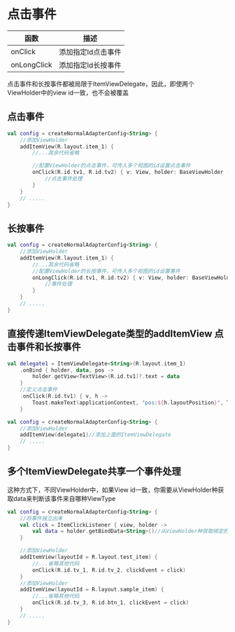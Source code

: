 # 点击事件

| 函数          | 描述         |
|-------------|------------|
| onClick     | 添加指定Id点击事件 |
| onLongClick | 添加指定Id长按事件 |

点击事件和长按事件都被局限于ItemViewDelegate，因此，即使两个ViewHolder中的view id一致，也不会被覆盖

## 点击事件

```kotlin
val config = createNormalAdapterConfig<String> {
    //添加ViewHolder
    addItemView(R.layout.item_1) {
        //...其余代码省略

        //配置ViewHolder的点击事件，可传入多个视图的id设置点击事件
        onClick(R.id.tv1, R.id.tv2) { v: View, holder: BaseViewHolder ->
            //点击事件处理
        }
    }
    // .....
}
```

## 长按事件

```kotlin
val config = createNormalAdapterConfig<String> {
    //添加ViewHolder
    addItemView(R.layout.item_1) {
        //...其余代码省略
        //配置ViewHolder的长按事件，可传入多个视图的id设置事件
        onLongClick(R.id.tv1, R.id.tv2) { v: View, holder: BaseViewHolder ->
            //事件处理
        }
    }
    // .....
}
```

## 直接传递ItemViewDelegate类型的addItemView 点击事件和长按事件

```kotlin
val delegate1 = ItemViewDelegate<String>(R.layout.item_1)
    .onBind { holder, data, pos ->
        holder.getView<TextView>(R.id.tv1)?.text = data
    }
    //定义点击事件
    .onClick(R.id.tv1) { v, h ->
        Toast.makeText(applicationContext, "pos:${h.layoutPosition}", Toast.LENGTH_SHORT).show()
    }

val config = createNormalAdapterConfig<String> {
    //添加ViewHolder
    addItemView(delegate1)//添加上面的ItemViewDelegate
    // .....
}
```

## 多个ItemViewDelegate共享一个事件处理

这种方式下，不同ViewHolder中，如果View id一致，你需要从ViewHolder种获取data来判断该事件来自哪种ViewType
```kotlin
val config = createNormalAdapterConfig<String> {
    //将事件独立出来
    val click = ItemClickListener { view, holder ->
        val data = holder.getBindData<String>()//从ViewHolder种获取绑定的数据
    }

    //添加ViewHolder
    addItemView(layoutId = R.layout.test_item) {
        //...省略其他代码
        onClick(R.id.tv_1, R.id.tv_2, clickEvent = click)
    }
    //添加ViewHolder
    addItemView(layoutId = R.layout.sample_item) {
        //...省略其他代码
        onClick(R.id.tv_3, R.id.btn_1, clickEvent = click)
    }
    // .....
}
```